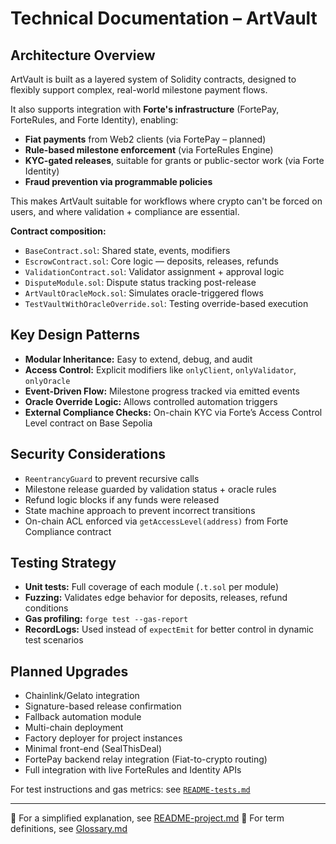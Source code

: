 # Technical Documentation – ArtVault

## Architecture Overview

ArtVault is built as a layered system of Solidity contracts, designed to flexibly support complex, real-world milestone payment flows.

It also supports integration with **Forte's infrastructure** (FortePay, ForteRules, and Forte Identity), enabling:

* **Fiat payments** from Web2 clients (via FortePay – planned)
* **Rule-based milestone enforcement** (via ForteRules Engine)
* **KYC-gated releases**, suitable for grants or public-sector work (via Forte Identity)
* **Fraud prevention via programmable policies**

This makes ArtVault suitable for workflows where crypto can't be forced on users, and where validation + compliance are essential.

**Contract composition:**

* `BaseContract.sol`: Shared state, events, modifiers
* `EscrowContract.sol`: Core logic — deposits, releases, refunds
* `ValidationContract.sol`: Validator assignment + approval logic
* `DisputeModule.sol`: Dispute status tracking post-release
* `ArtVaultOracleMock.sol`: Simulates oracle-triggered flows
* `TestVaultWithOracleOverride.sol`: Testing override-based execution

## Key Design Patterns

* **Modular Inheritance:** Easy to extend, debug, and audit
* **Access Control:** Explicit modifiers like `onlyClient`, `onlyValidator`, `onlyOracle`
* **Event-Driven Flow:** Milestone progress tracked via emitted events
* **Oracle Override Logic:** Allows controlled automation triggers
* **External Compliance Checks:** On-chain KYC via Forte’s Access Control Level contract on Base Sepolia

## Security Considerations

* `ReentrancyGuard` to prevent recursive calls
* Milestone release guarded by validation status + oracle rules
* Refund logic blocks if any funds were released
* State machine approach to prevent incorrect transitions
* On-chain ACL enforced via `getAccessLevel(address)` from Forte Compliance contract

## Testing Strategy

* **Unit tests:** Full coverage of each module (`.t.sol` per module)
* **Fuzzing:** Validates edge behavior for deposits, releases, refund conditions
* **Gas profiling:** `forge test --gas-report`
* **RecordLogs:** Used instead of `expectEmit` for better control in dynamic test scenarios

## Planned Upgrades

* Chainlink/Gelato integration
* Signature-based release confirmation
* Fallback automation module
* Multi-chain deployment
* Factory deployer for project instances
* Minimal front-end (SealThisDeal)
* FortePay backend relay integration (Fiat-to-crypto routing)
* Full integration with live ForteRules and Identity APIs

For test instructions and gas metrics: see [`README-tests.md`](README-tests.md)

---

📌 For a simplified explanation, see [README-project.md](./README-project.md)
📌 For term definitions, see [Glossary.md](./Glossary.md)
